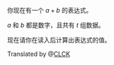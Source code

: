 你现在有一个 $a+b$ 的表达式。

$a$ 和 $b$ 都是数字，且共有 $t$ 组数据。

现在请你在读入后计算出表达式的值。

Translated by @[CLCK](https://www.luogu.com.cn/user/323183)